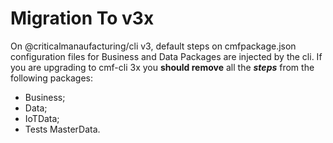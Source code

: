 # Migration To v3x

On @criticalmanaufacturing/cli v3, default steps on cmfpackage.json configuration files for Business and Data Packages are injected by the cli. If you are upgrading to cmf-cli 3x you **should remove** all the ***steps*** from the following packages:

* Business;
* Data;
* IoTData;
* Tests MasterData.
